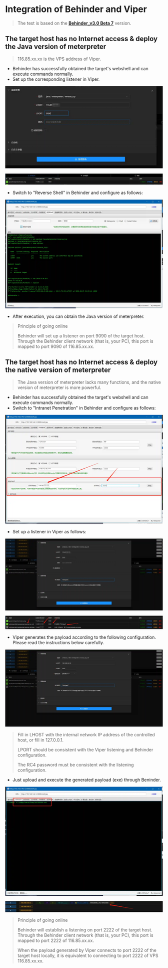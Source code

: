# Integration of Behinder and Viper

> The test is based on the [**Behinder_v3.0 Beta 7**](https://github.com/rebeyond/Behinder/releases/tag/Behinder_v3.0_Beta_7) version.

## The target host has no Internet access & deploy the Java version of meterpreter

> 116.85.xx.xx is the VPS address of Viper.

- Behinder has successfully obtained the target's webshell and can execute commands normally.
- Set up the corresponding listener in Viper.

![](img\Behinder_and_Viper_collaborate\1.webp)

![](img\Behinder_and_Viper_collaborate\2.webp)

- Switch to "Reverse Shell" in Behinder and configure as follows:

![](img\Behinder_and_Viper_collaborate\3.webp)

- After execution, you can obtain the Java version of meterpreter.

> Principle of going online
>
> Behinder will set up a listener on port 9090 of the target host. Through the Behinder client network (that is, your PC), this port is mapped to port 9090 of 116.85.xx.xx.

## The target host has no Internet access & deploy the native version of meterpreter

> The Java version of meterpreter lacks many functions, and the native version of meterpreter is more powerful.

- Behinder has successfully obtained the target's webshell and can execute commands normally.
- Switch to "Intranet Penetration" in Behinder and configure as follows:

![](img\Behinder_and_Viper_collaborate\4.webp)

- Set up a listener in Viper as follows:

![](img\Behinder_and_Viper_collaborate\5.webp)

![](img\Behinder_and_Viper_collaborate\6.webp)

+ Viper generates the payload according to the following configuration. Please read the instructions below carefully.

![](img\Behinder_and_Viper_collaborate\7.webp)

> Fill in LHOST with the internal network IP address of the controlled host, or fill in 127.0.0.1.
>
> LPORT should be consistent with the Viper listening and Behinder configuration.
>
> The RC4 password must be consistent with the listening configuration.
>

+ Just upload and execute the generated payload (exe) through Beninder.

![](img\Behinder_and_Viper_collaborate\8.webp)

![](img\Behinder_and_Viper_collaborate\9.webp)

> Principle of going online
>
> Behinder will establish a listening on port 2222 of the target host. Through the Behinder client network (that is, your PC), this port is mapped to port 2222 of 116.85.xx.xx.
>
> When the payload generated by Viper connects to port 2222 of the target host locally, it is equivalent to connecting to port 2222 of VPS 116.85.xx.xx.

